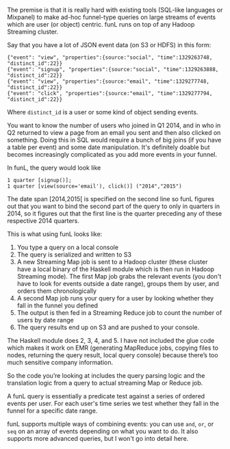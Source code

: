 The premise is that it is really hard with existing tools (SQL-like languages or Mixpanel) to make ad-hoc funnel-type queries on large streams of events which are user (or object) centric. funL runs on top of any Hadoop Streaming cluster.

Say that you have a lot of JSON event data (on S3 or HDFS) in this form:
```
{"event": "view", "properties":{source:"social", "time":1329263748, "distinct_id":22}}
{"event": "signup", "properties":{source:"social", "time":1329263888, "distinct_id":22}}
{"event": "view", "properties":{source:"email", "time":1329277748, "distinct_id":22}}
{"event": "click", "properties":{source:"email", "time":1329277794, "distinct_id":22}}
```

Where `distinct_id` is a user or some kind of object sending events.

You want to know the number of users who joined in Q1 2014, and in who in Q2 returned to view a page from an email you sent and then also clicked on something. Doing this in SQL would require a bunch of big joins (if you have a table per event) and some date manipulation. It's definitely doable but becomes increasingly complicated as you add more events in your funnel.

In funL, the query would look like
```
1 quarter [signup()];
1 quarter [view(source='email'), click()] ("2014","2015")
```

The date span [2014,2015[ is specified on the second line so funL figures out that you want to bind the second part of the query to only in quarters in 2014, so it figures out that the first line is the quarter preceding any of these respective 2014 quarters.

This is what using funL looks like:

1. You type a query on a local console
2. The query is serialized and written to S3
3. A new Streaming Map job is sent to a Hadoop cluster (these cluster have a local binary of the Haskell module which is then run in Hadoop Streaming mode). The first Map job grabs the relevant events (you don't have to look for events outside a date range), groups them by user, and orders them chronologically
4. A second Map job runs your query for a user by looking whether they fall in the funnel you defined
5. The output is then fed in a Streaming Reduce job to count the number of users by date range
6. The query results end up on S3 and are pushed to your console.

The Haskell module does 2, 3, 4, and 5.
I have not included the glue code which makes it work on EMR (generating MapReduce jobs, copying files to nodes, returning the query result, local query console) because there’s too much sensitive company information.

So the code you’re looking at includes the query parsing logic and the translation logic from a query to actual streaming Map or Reduce job.

A funL query is essentially a predicate test against a series of ordered events per user. For each user's time series we test whether they fall in the funnel for a specific date range.

funL supports multiple ways of combining events: you can use `and`, `or`, or `seq` on an array of events depending on what you want to do. It also supports more advanced queries, but I won't go into detail here.
